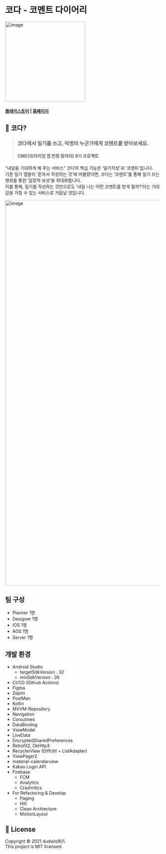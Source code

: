 # 코다 - 코멘트 다이어리
<img width="259" alt="image" src="https://user-images.githubusercontent.com/66052467/172058647-a50ee6a7-d134-4023-86fb-3374d8b34b6a.png">

#### [플레이스토어](https://play.google.com/store/apps/details?id=com.movingmaker.commentdiary) |  [홈페이지](https://glittery-silk-987.notion.site/Moving-Maker-52fb6a3152cb42a5b12edf4e49df7cf5)

## 🤷 코다?
> ### 코다에서 일기를 쓰고, 익명의 누군가에게 코멘트를 받아보세요.
> #### CMC(프리미엄 앱 런칭 동아리) 9기 프로젝트
“내일을 기대하게 해 주는 서비스” 코다의 핵심 기능은 ‘일기작성’과 ‘코멘트’입니다. <br>
기존 일기 앱들이 ‘혼자서 작성하는 것’에 머물렀다면, 코다는 ‘코멘트’를 통해 일기 쓰는 행위를 통한 ‘감정적 보상’을 최대화합니다. <br>
이를 통해, 일기를 작성하는 것만으로도 ‘내일 나는 어떤 코멘트를 받게 될까?’라는 기대감을 가질 수 있는 서비스로 거듭날 것입니다. <br>

<img width="1247" alt="image" src="https://user-images.githubusercontent.com/66052467/172058450-0e4ea58a-c443-45db-9ed9-716f904d3b89.png">

## 팀 구성
+ Planner 1명
+ Designer 1명
+ IOS 1명
+ AOS 1명
+ Server 1명
## 개발 환경
+ Android Studio
  + targetSdkVersion : 32
  + minSdkVersion : 26
+ CI/CD (Github Actions)
+ Figma
+ Zeplin
+ PostMan
+ Kotlin
+ MVVM-Repository
+ Navigation
+ Coroutines
+ DataBinding
+ ViewModel
+ LiveData
+ EncryptedSharedPreferences
+ Retrofit2, OkHttp3
+ RecyclerView (DiffUtil + ListAdapter)
+ ViewPager2
+ material-calendarview
+ Kakao Login API
+ Firebase
    + FCM
    + Analytics
    + Crashritics
+ For Refactoring & Develop
    + Paging
    + Hilt   
    + Clean Archiecture
    + MotionLayout
## 📝 License
Copyright © 2021 dudwls901. <br>
This project is MIT licensed.


